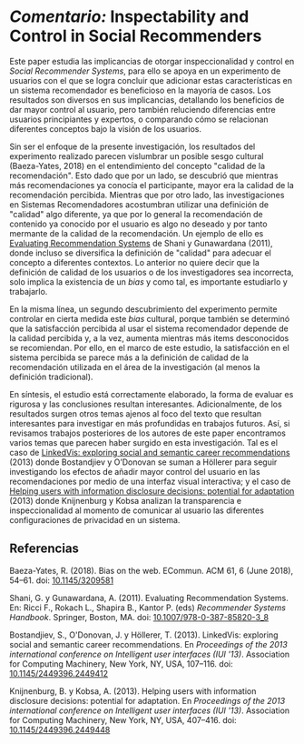 # _Comentario:_ Inspectability and Control in Social Recommenders

Este paper estudia las implicancias de otorgar inspeccionalidad y control en _Social Recommender Systems_, para ello se apoya en un experimento de usuarios con el que se logra concluir que adicionar estas características en un sistema recomendador es beneficioso en la mayoría de casos. Los resultados son diversos en sus implicancias, detallando los beneficios de dar mayor control al usuario, pero también reluciendo diferencias entre usuarios principiantes y expertos, o comparando cómo se relacionan diferentes conceptos bajo la visión de los usuarios.

Sin ser el enfoque de la presente investigación, los resultados del experimento realizado parecen vislumbrar un posible sesgo cultural (Baeza-Yates, 2018) en el entendimiento del concepto "calidad de la recomendación". Esto dado que por un lado, se descubrió que mientras más recomendaciones ya conocía el participante, mayor era la calidad de la recomendación percibida. Mientras que por otro lado, las investigaciones en Sistemas Recomendadores acostumbran utilizar una definición de "calidad" algo diferente, ya que por lo general la recomendación de contenido ya conocido por el usuario es algo no deseado y por tanto mermante de la calidad de la recomendación. Un ejemplo de ello es [Evaluating Recommendation Systems](https://doi.org/10.1007/978-0-387-85820-3_8) de Shani y Gunawardana (2011), donde incluso se diversifica la definición de "calidad" para adecuar el concepto a diferentes contextos. Lo anterior no quiere decir que la definición de calidad de los usuarios o de los investigadores sea incorrecta, solo implica la existencia de un _bias_ y como tal, es importante estudiarlo y trabajarlo.

En la misma línea, un segundo descubrimiento del experimento permite controlar en cierta medida este _bias_ cultural, porque también se determinó que la satisfacción percibida al usar el sistema recomendador depende de la calidad percibida y, a la vez, aumenta mientras más items desconocidos se recomiendan. Por ello, en el marco de este estudio, la satisfacción en el sistema percibida se parece más a la definición de calidad de la recomendación utilizada en el área de la investigación (al menos la definición tradicional). 

En síntesis, el estudio está correctamente elaborado, la forma de evaluar es rigurosa y las conclusiones resultan interesantes. Adicionalmente, de los resultados surgen otros temas ajenos al foco del texto que resultan interesantes para investigar en más profundidas en trabajos futuros. Así, si revisamos trabajos posteriores de los autores de este paper encontramos varios temas que parecen haber surgido en esta investigación. Tal es el caso de [LinkedVis: exploring social and semantic career recommendations](https://dl.acm.org/doi/abs/10.1145/2449396.2449412) (2013) donde Bostandjiev y O’Donovan se suman a Höllerer para seguir investigando los efectos de añadir mayor control del usuario en las recomendaciones por medio de una interfaz visual interactiva; y el caso de [Helping users with information disclosure decisions: potential for adaptation](https://dl.acm.org/doi/10.1145/2449396.2449448) (2013) donde Knijnenburg y Kobsa analizan la transparencia e inspeccionalidad al momento de comunicar al usuario las diferentes configuraciones de privacidad en un sistema.



## Referencias


Baeza-Yates, R. (2018). Bias on the web. ECommun. ACM 61, 6 (June 2018), 54–61. doi: [10.1145/3209581](https://doi.org/10.1145/3209581)

Shani, G. y Gunawardana, A. (2011). Evaluating Recommendation Systems. En: Ricci F., Rokach L., Shapira B., Kantor P. (eds) _Recommender Systems Handbook_. Springer, Boston, MA. doi: [10.1007/978-0-387-85820-3_8](https://doi.org/10.1007/978-0-387-85820-3_8)

Bostandjiev, S., O'Donovan, J. y Höllerer, T. (2013). LinkedVis: exploring social and semantic career recommendations. En _Proceedings of the 2013 international conference on Intelligent user interfaces (IUI '13)_. Association for Computing Machinery, New York, NY, USA, 107–116. doi: [10.1145/2449396.2449412](https://doi.org/10.1145/2449396.2449412)

Knijnenburg, B. y Kobsa, A. (2013). Helping users with information disclosure decisions: potential for adaptation. En _Proceedings of the 2013 international conference on Intelligent user interfaces (IUI '13)_. Association for Computing Machinery, New York, NY, USA, 407–416. doi: [10.1145/2449396.2449448](https://doi.org/10.1145/2449396.2449448)